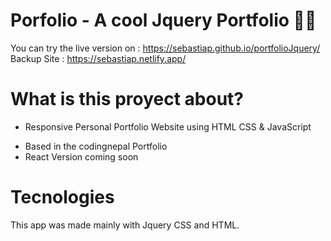 # Porfolio - A cool Jquery Portfolio 👨‍💻
You can try the live version on : https://sebastiap.github.io/portfolioJquery/
Backup Site : https://sebastiap.netlify.app/

# What is this proyect about?
+ Responsive Personal Portfolio Website using HTML CSS & JavaScript
- Based in the codingnepal Portfolio
- React Version coming soon

# Tecnologies
This app was made mainly with Jquery CSS and HTML.
